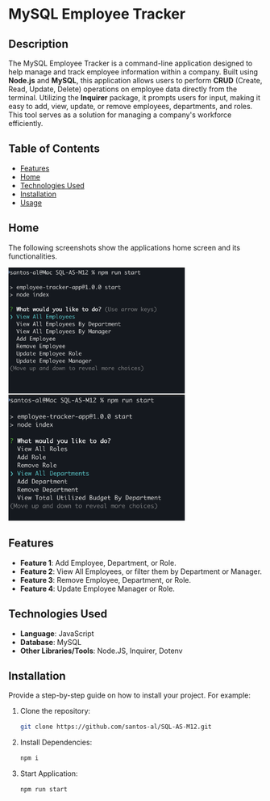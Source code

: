 # MySQL Employee Tracker

## Description
The MySQL Employee Tracker is a command-line application designed to help manage and track employee information within a company. Built using <b>Node.js</b> and <b>MySQL</b>, this application allows users to perform <b>CRUD</b> (Create, Read, Update, Delete) operations on employee data directly from the terminal. Utilizing the <b>Inquirer</b> package, it prompts users for input, making it easy to add, view, update, or remove employees, departments, and roles. This tool serves as a solution for managing a company's workforce efficiently.


## Table of Contents

- [Features](#features)
- [Home](#home)
- [Technologies Used](#technologies-used)
- [Installation](#installation)
- [Usage](#usage)

## Home

The following screenshots show the applications home screen and its functionalities.

<img src="./Screenshots/home1.png" alt="Home 1" width="350" />

<img src="./Screenshots/home2.png" alt="Home 2" width="350" />

## Features

- **Feature 1**: Add Employee, Department, or Role.
- **Feature 2**: View All Employees, or filter them by Department or Manager.
- **Feature 3**: Remove Employee, Department, or Role.
- **Feature 4**: Update Employee Manager or Role.

## Technologies Used

- **Language**: JavaScript
- **Database**: MySQL
- **Other Libraries/Tools**: Node.JS, Inquirer, Dotenv

## Installation

Provide a step-by-step guide on how to install your project. For example:

1. Clone the repository:
   ```bash
   git clone https://github.com/santos-al/SQL-AS-M12.git
2. Install Dependencies:
   ```bash
   npm i
3. Start Application:
   ```bash
   npm run start